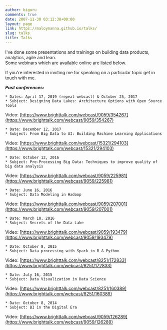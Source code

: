 ```yaml
---
author: biguru
comments: true
date: 2007-11-30 03:12:38+00:00
layout: page
link: https://maloymanna.github.io/talks/
slug: talks
title: Talks
---
```


I've done some presentations and trainings on building data products, analytics, agile and lean.  
Some webinars which are available online are listed below.  

If you're interested in inviting me for speaking on a particular topic get in touch with me.  

**_Past conferences_:**  

	* Dates: April 17, 2019 (repeat webcast) & October 25, 2017
	* Subject: Designing Data Lakes: Architecture Options with Open Source Tools 
Video: [https://www.brighttalk.com/webcast/9059/354267](https://www.brighttalk.com/webcast/9059/354267)

	* Date: December 12, 2017
	* Subject: From Big Data to AI: Building Machine Learning Applications  
Video:  [https://www.brighttalk.com/webcast/15321/294103](https://www.brighttalk.com/webcast/15321/294103)

	* Date: October 12, 2016
	* Subject: Pre-Processing Big Data: Techniques to improve quality of big data analysis  
Video:  [https://www.brighttalk.com/webcast/9059/225981](https://www.brighttalk.com/webcast/9059/225981)

	* Date: June 16, 2016
	* Subject: Data Modeling in Hadoop 
Video:  [https://www.brighttalk.com/webcast/9059/207001](https://www.brighttalk.com/webcast/9059/207001)

	* Date: March 10, 2016
	* Subject: Secrets of the Data Lake 
Video: [https://www.brighttalk.com/webcast/9059/193479](https://www.brighttalk.com/webcast/9059/193479)

	* Date: October 8, 2015
	* Subject: Data processing with Spark in R & Python  
Video: [https://www.brighttalk.com/webcast/8251/172833](https://www.brighttalk.com/webcast/8251/172833)

	* Date: July 16, 2015
	* Subject: Data Visualization in Data Science 
Video: [https://www.brighttalk.com/webcast/8251/160389](https://www.brighttalk.com/webcast/8251/160389)

	* Date: October 8, 2014
	* Subject: BI in the Digital Era 
Video:  [https://www.brighttalk.com/webcast/9059/126289](https://www.brighttalk.com/webcast/9059/126289)



